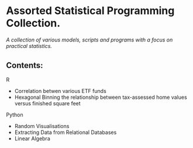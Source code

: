 # Assorted Statistical Programming Collection. 
###### A collection of various models, scripts and programs with a focus on practical statistics.

## Contents:
R
- Correlation betwen various ETF funds
- Hexagonal Binning the relationship between tax-assessed home values versus finished square feet

Python
- Random Visualisations
- Extracting Data from Relational Databases
- Linear Algebra
